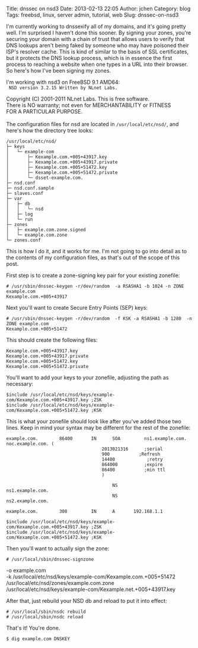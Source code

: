 Title: dnssec on nsd3
Date: 2013-02-13 22:05
Author: jchen
Category: blog
Tags: freebsd, linux, server admin, tutorial, web
Slug: dnssec-on-nsd3

I'm currently working to dnssexify all of my domains, and it's going
pretty well. I'm surprised I haven't done this sooner. By signing your
zones, you're securing your domain with a chain of trust that allows
users to verify that DNS lookups aren't being faked by someone who may
have poisoned their ISP's resolver cache. This is kind of similar to the
basis of SSL certificates, but it protects the DNS lookup process, which
is in essence the first process to reaching a website when one types in
a URL into their browser. So here's how I've been signing my zones.  
  
I'm working with nsd3 on FreeBSD 9.1 AMD64:  
` NSD version 3.2.15 Written by NLnet Labs.`

Copyright (C) 2001-2011 NLnet Labs. This is free software.  
There is NO warranty; not even for MERCHANTABILITY or FITNESS  
FOR A PARTICULAR PURPOSE.  
</code>  
The configuration files for nsd are located in `/usr/local/etc/nsd/`,
and here's how the directory tree looks:

    /usr/local/etc/nsd/
    ├─ keys
    │   └─ example-com
    │       ├─ Kexample.com.+005+43917.key
    │       ├─ Kexample.com.+005+43917.private
    │       ├─ Kexample.com.+005+51472.key
    │       ├─ Kexample.com.+005+51472.private
    │       └─ dsset-example.com.
    ├─ nsd.conf
    ├─ nsd.conf.sample
    ├─ slaves.conf
    ├─ var
    │   ├─ db
    │   │   └─ nsd
    │   ├─ log
    │   └─ run
    ├─ zones
    │   ├─ example.com.zone.signed
    │   └─ example.com.zone
    └─ zones.conf

This is how I do it, and it works for me. I'm not going to go into
detail as to the contents of my configuration files, as that's out of
the scope of this post.

First step is to create a zone-signing key pair for your existing
zonefile:

    # /usr/sbin/dnssec-keygen -r/dev/random  -a RSASHA1 -b 1024 -n ZONE example.com
    Kexample.com.+005+43917

Next you'll want to create Secure Entry Points (SEP) keys:

    # /usr/sbin/dnssec-keygen -r/dev/random  -f KSK -a RSASHA1 -b 1280  -n ZONE example.com
    Kexample.com.+005+51472

This should create the following files:

    Kexample.com.+005+43917.key
    Kexample.com.+005+43917.private
    Kexample.com.+005+51472.key
    Kexample.com.+005+51472.private

You'll want to add your keys to your zonefile, adjusting the path as
necessary:

    $include /usr/local/etc/nsd/keys/example-com/Kexample.com.+005+43917.key ;ZSK
    $include /usr/local/etc/nsd/keys/example-com/Kexample.com.+005+51472.key ;KSK

This is what your zonefile should look like after you've added those two
lines. Keep in mind your syntax may be different for the rest of the
zonefile:

    example.com.        86400       IN      SOA         ns1.example.com.    noc.example.com. (
                                        2013021316      ;serial
                                        900           ;Refresh
                                        14400            ;retry
                                        864000          ;expire
                                        86400           ;min ttl
                                        )

                                            NS              ns1.example.com.
                                            NS              ns2.example.com.

    example.com.        300         IN      A       192.168.1.1

    $include /usr/local/etc/nsd/keys/example-com/Kexample.com.+005+43917.key ;ZSK
    $include /usr/local/etc/nsd/keys/example-com/Kexample.com.+005+51472.key ;KSK

Then you'll want to actually sign the zone:

    # /usr/local/sbin/dnssec-signzone    
   -o example.com    
   -k /usr/local/etc/nsd/keys/example-com/Kexample.com.+005+51472   
   /usr/local/etc/nsd/zones/example.com.zone   
   /usr/local/etc/nsd/keys/example-com/Kexample.net.+005+43917.key

After that, just rebuild your NSD db and reload to put it into effect:

    # /usr/local/sbin/nsdc rebuild
    # /usr/local/sbin/nsdc reload

That's it! You're done.

    $ dig example.com DNSKEY
